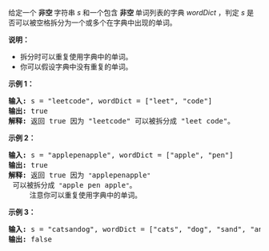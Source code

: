 <html>
 <body>
  <p>
   给定一个
   <strong>
    非空
   </strong>
   字符串
   <em>
    s
   </em>
   和一个包含
   <strong>
    非空
   </strong>
   单词列表的字典
   <em>
    wordDict
   </em>
   ，判定
   <em>
    s
   </em>
   是否可以被空格拆分为一个或多个在字典中出现的单词。
  </p>
  <p>
   <strong>
    说明：
   </strong>
  </p>
  <ul>
   <li>
    拆分时可以重复使用字典中的单词。
   </li>
   <li>
    你可以假设字典中没有重复的单词。
   </li>
  </ul>
  <p>
   <strong>
    示例 1：
   </strong>
  </p>
  <pre><strong>输入:</strong> s = "leetcode", wordDict = ["leet", "code"]
<strong>输出:</strong> true
<strong>解释:</strong> 返回 true 因为 "leetcode" 可以被拆分成 "leet code"。
</pre>
  <p>
   <strong>
    示例 2：
   </strong>
  </p>
  <pre><strong>输入:</strong> s = "applepenapple", wordDict = ["apple", "pen"]
<strong>输出:</strong> true
<strong>解释:</strong> 返回 true 因为 <code>"</code>applepenapple<code>"</code> 可以被拆分成 <code>"</code>apple pen apple<code>"</code>。
     注意你可以重复使用字典中的单词。
</pre>
  <p>
   <strong>
    示例 3：
   </strong>
  </p>
  <pre><strong>输入:</strong> s = "catsandog", wordDict = ["cats", "dog", "sand", "and", "cat"]
<strong>输出:</strong> false
</pre>
 </body>
</html>